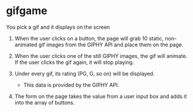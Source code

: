 # gifgame
You pick a gif and it displays on the screen

1. When the user clicks on a button, the page will grab 10 static, non-animated gif images from the GIPHY API and place them on the page.

4. When the user clicks one of the still GIPHY images, the gif will animate. If the user clicks the gif again, it will stop playing.

5. Under every gif, its rating (PG, G, so on) will be displayed.
   * This data is provided by the GIPHY API.

6. The form on the page takes the value from a user input box and adds it into the array of buttons.

